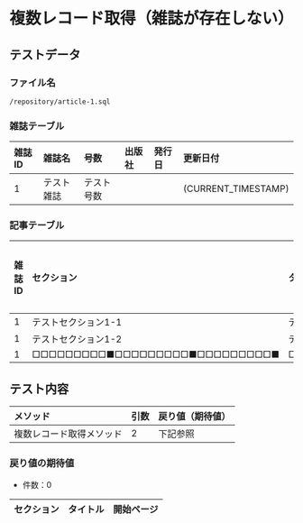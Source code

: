 # 複数レコード取得（雑誌が存在しない）

## テストデータ
### ファイル名
`/repository/article-1.sql`

### 雑誌テーブル
|雑誌ID|雑誌名|号数|出版社|発行日|更新日付|
|:--|:--|:--|:--|:--|:--|
|1|テスト雑誌|テスト号数|||(CURRENT_TIMESTAMP)|

### 記事テーブル
|雑誌ID|セクション|タイトル|開始ページ|更新日付|
|:--|:--|:--|:--|:--|
|1|テストセクション1-1|テストタイトル1-1|1|(CURRENT_TIMESTAMP)|
|1|テストセクション1-2|テストタイトル1-2|10|(CURRENT_TIMESTAMP)|
|1|□□□□□□□□□■□□□□□□□□□■□□□□□□□□□■|□□□□□□□□□■□□□□□□□□□■□□□□□□□□□■□□□□□□□□□■□□□□□□□□□■|999|(CURRENT_TIMESTAMP)|

## テスト内容
|メソッド|引数|戻り値（期待値）|
|:--|:--|:--|
|複数レコード取得メソッド|2|下記参照|

### 戻り値の期待値
- 件数：0

|セクション|タイトル|開始ページ|
|:--|:--|:--|
